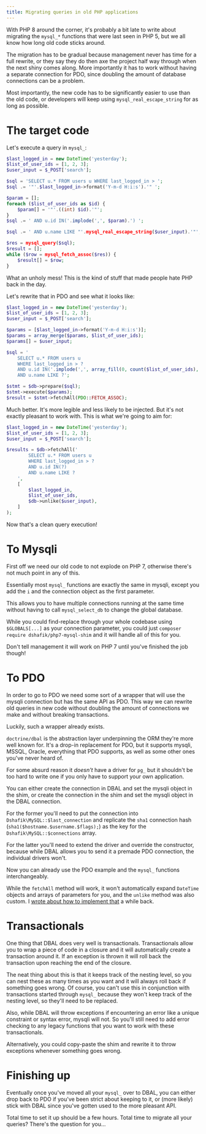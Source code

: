 ```yaml
---
title: Migrating queries in old PHP applications
---
```


With PHP 8 around the corner, it's probably a bit late to write about migrating the `mysql_*` functions that were last seen in PHP 5, but we all know how long old code sticks around.

The migration has to be gradual because management never has time for a full rewrite, or they say they do then axe the project half way through when the next shiny comes along. More importantly it has to work without having a separate connection for PDO, since doubling the amount of database connections can be a problem.

Most importantly, the new code has to be significantly easier to use than the old code, or developers will keep using `mysql_real_escape_string` for as long as possible.

# The target code

Let's execute a query in `mysql_`:

```php
$last_logged_in = new DateTime('yesterday');
$list_of_user_ids = [1, 2, 3];
$user_input = $_POST['search'];

$sql = 'SELECT u.* FROM users u WHERE last_logged_in > ';
$sql .= '"'.$last_logged_in->format('Y-m-d H:i:s').'" ';

$param = [];
foreach ($list_of_user_ids as $id) {
    $param[] = '"'.((int) $id).'"';
}
$sql .= ' AND u.id IN('.implode(',', $param).') ';

$sql .= ' AND u.name LIKE "'.mysql_real_escape_string($user_input).'"';

$res = mysql_query($sql);
$result = [];
while ($row = mysql_fetch_assoc($res)) {
    $result[] = $row;
}
```

What an unholy mess! This is the kind of stuff that made people hate PHP back in the day.

Let's rewrite that in PDO and see what it looks like:

```php
$last_logged_in = new DateTime('yesterday');
$list_of_user_ids = [1, 2, 3];
$user_input = $_POST['search'];

$params = [$last_logged_in->format('Y-m-d H:i:s')];
$params = array_merge($params, $list_of_user_ids);
$params[] = $user_input;

$sql = '
    SELECT u.* FROM users u
    WHERE last_logged_in > ?
    AND u.id IN('.implode(',', array_fill(0, count($list_of_user_ids), '?')).')
    AND u.name LIKE ?';

$stmt = $db->prepare($sql);
$stmt->execute($params);
$result = $stmt->fetchAll(PDO::FETCH_ASSOC);
```

Much better. It's more legible and less likely to be injected. But it's not exactly pleasant to work with. This is what we're going to aim for:

```php
$last_logged_in = new DateTime('yesterday');
$list_of_user_ids = [1, 2, 3];
$user_input = $_POST['search'];

$results = $db->fetchAll('
        SELECT u.* FROM users u
        WHERE last_logged_in > ?
        AND u.id IN(?)
        AND u.name LIKE ?
    ',
    [
        $last_logged_in,
        $list_of_user_ids,
        $db->unlike($user_input),
    ]
);
```

Now that's a clean query execution!

# To Mysqli

First off we need our old code to not explode on PHP 7, otherwise there's not much point in any of this.

Essentially most `mysql_` functions are exactly the same in mysqli, except you add the `i` and the connection object as the first parameter.

This allows you to have multiple connections running at the same time without having to call `mysql_select_db` to change the global database.

While you could find-replace through your whole codebase using `$GLOBALS[...]` as your connection parameter, you could just `composer require dshafik/php7-mysql-shim` and it will handle all of this for you.

Don't tell management it will work on PHP 7 until you've finished the job though!

# To PDO

In order to go to PDO we need some sort of a wrapper that will use the mysqli connection but has the same API as PDO. This way we can rewrite old queries in new code without doubling the amount of connections we make and without breaking transactions.

Luckily, such a wrapper already exists.

`doctrine/dbal` is the abstraction layer underpinning the ORM they're more well known for. It's a drop-in replacement for PDO, but it supports mysqli, MSSQL, Oracle, everything that PDO supports, as well as some other ones you've never heard of.

For some absurd reason it *doesn't* have a driver for `pg_` but it shouldn't be too hard to write one if you only have to support your own application.

You can either create the connection in DBAL and set the mysqli object in the shim, or create the connection in the shim and set the mysqli object in the DBAL connection.

For the former you'll need to put the connection into `Dshafik\MySQL::$last_connection` and replicate the `sha1` connection hash (`sha1($hostname.$username.$flags);`) as the key for the `Dshafik\MySQL::$connections` array.

For the latter you'll need to extend the driver and override the constructor, because while DBAL allows you to send it a premade PDO connection, the individual drivers won't.

Now you can already use the PDO example and the `mysql_` functions interchangeably.

While the `fetchAll` method will work, it won't automatically expand `DateTime` objects and arrays of parameters for you, and the `unlike` method was also custom. I [wrote about how to implement that](/blog/2017/02/03/extending-dbal-for-fun-and-profit/) a while back.

# Transactionals

One thing that DBAL does very well is transactionals. Transactionals allow you to wrap a piece of code in a closure and it will automatically create a transaction around it. If an exception is thrown it will roll back the transaction upon reaching the end of the closure.

The neat thing about this is that it keeps track of the nesting level, so you can nest these as many times as you want and it will always roll back if something goes wrong. Of course, you can't use this in conjunction with transactions started through `mysql_` because they won't keep track of the nesting level, so they'll need to be replaced.

Also, while DBAL will throw exceptions if encountering an error like a unique constraint or syntax error, mysqli will not. So you'll still need to add error checking to any legacy functions that you want to work with these transactionals.

Alternatively, you could copy-paste the shim and rewrite it to throw exceptions whenever something goes wrong.

# Finishing up

Eventually once you've moved all your `mysql_` over to DBAL, you can either drop back to PDO if you've been strict about keeping to it, or (more likely) stick with DBAL since you've gotten used to the more pleasant API.

Total time to set it up should be a few hours. Total time to migrate all your queries? There's the question for you...
